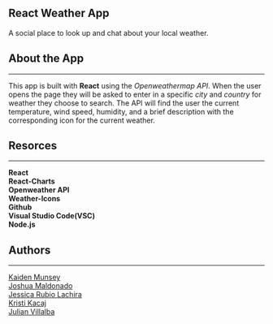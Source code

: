 ## React Weather App 
A social place to look up and chat about your local weather.

## About the App
----------
This app is built with **React** using the *Openweathermap API*. When the user opens the page they will be asked to enter in a specific *city* and *country* for weather they choose to search.
The API will find the user the current temperature, wind speed, humidity, and a brief description with the corresponding icon for the current weather.


## Resorces
----------
**React**<br>
**React-Charts**<br>
**Openweather API**<br>
**Weather-Icons**<br>
**Github**<br>
**Visual Studio Code(VSC)**<br>
**Node.js**<br>












## Authors
-------
[Kaiden Munsey](https://github.com/kaiden-m7)<br>
[Joshua Maldonado](https://github.com/JoshuaMaldonado)<br>
[Jessica Rubio Lachira](https://github.com/Jrubi89)<br>
[Kristi Kacaj](https://github.com/Kristi-Kacaj)<br>
[Julian Villalba](https://github.com/jrvillalba1993)
